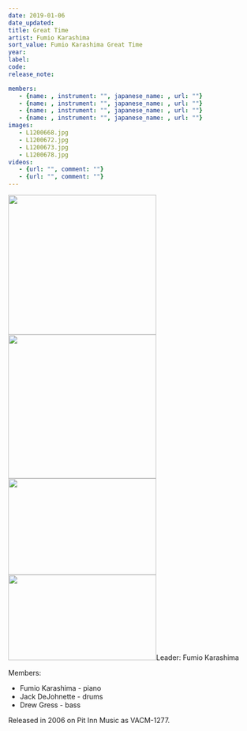 ```yaml
---
date: 2019-01-06
date_updated: 
title: Great Time
artist: Fumio Karashima
sort_value: Fumio Karashima Great Time
year: 
label: 
code: 
release_note: 

members:
   - {name: , instrument: "", japanese_name: , url: ""}
   - {name: , instrument: "", japanese_name: , url: ""}
   - {name: , instrument: "", japanese_name: , url: ""}
   - {name: , instrument: "", japanese_name: , url: ""}
images: 
   - L1200668.jpg
   - L1200672.jpg
   - L1200673.jpg
   - L1200678.jpg
videos: 
   - {url: "", comment: ""}
   - {url: "", comment: ""}
---
```

<a href="http://www.jjazzist.com/wp-content/uploads/2018/08/L1200668.jpg"><img class="alignnone size-medium wp-image-3634" src="http://www.jjazzist.com/wp-content/uploads/2018/08/L1200668-300x283.jpg" alt="" width="300" height="283" /></a> <a href="http://www.jjazzist.com/wp-content/uploads/2018/08/L1200672.jpg"><img class="alignnone size-medium wp-image-3635" src="http://www.jjazzist.com/wp-content/uploads/2018/08/L1200672-300x291.jpg" alt="" width="300" height="291" /></a> <a href="http://www.jjazzist.com/wp-content/uploads/2018/08/L1200673.jpg"><img class="alignnone size-medium wp-image-3636" src="http://www.jjazzist.com/wp-content/uploads/2018/08/L1200673-300x195.jpg" alt="" width="300" height="195" /></a> <a href="http://www.jjazzist.com/wp-content/uploads/2018/08/L1200678.jpg"><img class="alignnone size-medium wp-image-3637" src="http://www.jjazzist.com/wp-content/uploads/2018/08/L1200678-300x173.jpg" alt="" width="300" height="173" /></a>Leader: Fumio Karashima

Members:
<ul>
 	<li>Fumio Karashima - piano</li>
 	<li>Jack DeJohnette - drums</li>
 	<li>Drew Gress - bass</li>
</ul>
Released in 2006 on Pit Inn Music as VACM-1277.
